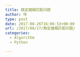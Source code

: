 ```yaml
---
title: 稳定婚姻匹配问题
author: 咩
type: post
date: 2017-08-26T16:06:53+00:00
url: /2017/08/27/稳定婚姻匹配问题/
categories:
  - Algorithm
  - Python

---
```

